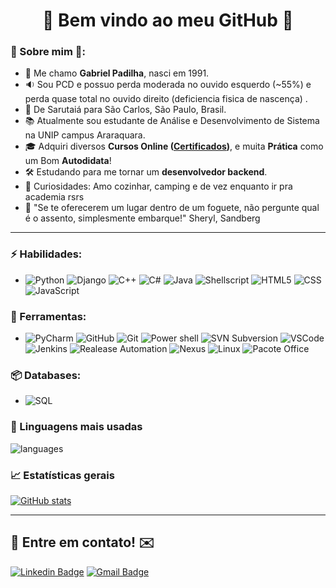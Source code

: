 <h1 align="center"> 
	🚀 Bem vindo ao meu GitHub 🚀
</h1>

### 🖖 Sobre mim 🖖: 
- 👋 Me chamo **Gabriel Padilha**, nasci em 1991.
- 🔉 Sou PCD e possuo perda moderada no ouvido esquerdo (~55%) e perda quase total no ouvido direito (deficiencia fisica de nascença) .
- 📌  De Sarutaiá para São Carlos, São Paulo, Brasil.
- 📚 Atualmente sou estudante de Análise e Desenvolvimento de Sistema na UNIP campus Araraquara. 
- 🎓 Adquiri diversos **Cursos Online ([Certificados](https://github.com/gabrieldcpadilha/Certificates))**, e muita **Prática** como um Bom **Autodidata**! 
- 🛠️ Estudando para me tornar um **desenvolvedor backend**.
- 🔭 Curiosidades: Amo cozinhar, camping e de vez enquanto ir pra academia rsrs
- 💬 "Se te oferecerem um lugar dentro de um foguete, não pergunte qual é o assento, simplesmente embarque!" Sheryl, Sandberg

<hr>

### ⚡ Habilidades:
- ![Python](https://img.shields.io/badge/-Python-3776AB?&logo=Python&logoColor=FFFFFF)
![Django](https://img.shields.io/badge/-Django-092E20?&logo=Django&logoColor=FFFFFF)
![C++](https://img.shields.io/badge/C%2B%2B-00599C?&logo=c%2B%2B&logoColor=white)
![C#](https://img.shields.io/badge/C%23-239120?&logo=c-sharp&logoColor=white)
![Java](https://img.shields.io/badge/Java-ED8B00?&logo=java&logoColor=white)
![Shellscript](https://img.shields.io/badge/Shell_Script-121011?&logo=gnu-bash&logoColor=white)
![HTML5](https://img.shields.io/badge/-HTML5-E34F26?&logo=HTML5&logoColor=FFFFFF)
![CSS](https://img.shields.io/badge/CSS-239120?&logo=css3&logoColor=white)
![JavaScript](https://img.shields.io/badge/JavaScript-F7DF1E?&logo=javascript&logoColor=black)



### 🧰 Ferramentas:
- ![PyCharm](https://img.shields.io/badge/-PyCharm-181717?&logo=PyCharm&logoColor=FFFFFF)
![GitHub](https://img.shields.io/badge/-GitHub-181717?&logo=GitHub&logoColor=FFFFFF)
![Git](https://img.shields.io/badge/-Git-F05032?&logo=git&logoColor=FFFFFF)
![Power shell](https://img.shields.io/badge/-PowerShell-0078D6?&logo=Windows&logoColor=FFFFFF)
![SVN Subversion](https://img.shields.io/badge/-SubversionSVN-0078D6?&logo=Windows&logoColor=FFFFFF)
![VSCode](https://img.shields.io/badge/-VSCode-007ACC?&logo=Visual%20Studio%20Code&logoColor=FFFFFF)
![Jenkins](https://img.shields.io/badge/-Jenkins-FCC624?&logo=Linux&logoColor=FFFFFF)
![Realease Automation](https://img.shields.io/badge/-RealeaseAutomation-FCC624?&logo=Linux&logoColor=FFFFFF)
![Nexus](https://img.shields.io/badge/-Nexus-FCC624?&logo=Linux&logoColor=FFFFFF)
![Linux](https://img.shields.io/badge/-Linux-FCC624?&logo=Linux&logoColor=FFFFFF) 
![Pacote Office](https://img.shields.io/badge/Microsoft_Office-D83B01?&logo=microsoft-office&logoColor=white)

### 📦 Databases:
- ![SQL](https://img.shields.io/badge/Microsoft_SQL-CC2927?&logo=microsoft-sql-server&logoColor=white)


### 💬  Linguagens mais usadas 
![languages](https://github-readme-stats.vercel.app/api/top-langs/?username=gabrieldcpadilha&theme=tokyonight)


### 📈  Estatísticas gerais 
[![GitHub stats](https://github-readme-stats.vercel.app/api?username=gabrieldcpadilha&show_icons=true&theme=tokyonight)](https://github.com/gabrieldcpadilha/github-readme-stats)


<hr>

## 📲 Entre em contato! ✉️

[![Linkedin Badge](https://img.shields.io/badge/-LinkedIn-blue?style=flat-square&logo=Linkedin&logoColor=white&link=https://linkedin.com/in/gabrieldcpadilha)](https://www.linkedin.com/in/gabrieldcpadilha/)
[![Gmail Badge](https://img.shields.io/badge/-ofc.gdcpadilha@gmail.com-c14438?style=flat-square&logo=Gmail&logoColor=white&link=mailto:gdcpadilha@gmail.com)](mailto:ofc.gdcpadilha@gmail.com)
